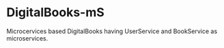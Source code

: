 # DigitalBooks-mS
Microcervices based DigitalBooks having UserService and BookService as microservices.
